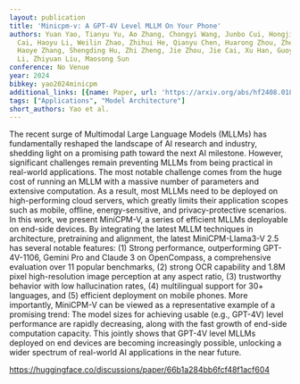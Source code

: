 ```yaml
---
layout: publication
title: 'Minicpm-v: A GPT-4V Level MLLM On Your Phone'
authors: Yuan Yao, Tianyu Yu, Ao Zhang, Chongyi Wang, Junbo Cui, Hongji Zhu, Tianchi
  Cai, Haoyu Li, Weilin Zhao, Zhihui He, Qianyu Chen, Huarong Zhou, Zhensheng Zou,
  Haoye Zhang, Shengding Hu, Zhi Zheng, Jie Zhou, Jie Cai, Xu Han, Guoyang Zeng, Dahai
  Li, Zhiyuan Liu, Maosong Sun
conference: No Venue
year: 2024
bibkey: yao2024minicpm
additional_links: [{name: Paper, url: 'https://arxiv.org/abs/hf2408.01800'}]
tags: ["Applications", "Model Architecture"]
short_authors: Yao et al.
---
```

The recent surge of Multimodal Large Language Models (MLLMs) has fundamentally reshaped the landscape of AI research and industry, shedding light on a promising path toward the next AI milestone. However, significant challenges remain preventing MLLMs from being practical in real-world applications. The most notable challenge comes from the huge cost of running an MLLM with a massive number of parameters and extensive computation. As a result, most MLLMs need to be deployed on high-performing cloud servers, which greatly limits their application scopes such as mobile, offline, energy-sensitive, and privacy-protective scenarios. In this work, we present MiniCPM-V, a series of efficient MLLMs deployable on end-side devices. By integrating the latest MLLM techniques in architecture, pretraining and alignment, the latest MiniCPM-Llama3-V 2.5 has several notable features: (1) Strong performance, outperforming GPT-4V-1106, Gemini Pro and Claude 3 on OpenCompass, a comprehensive evaluation over 11 popular benchmarks, (2) strong OCR capability and 1.8M pixel high-resolution image perception at any aspect ratio, (3) trustworthy behavior with low hallucination rates, (4) multilingual support for 30+ languages, and (5) efficient deployment on mobile phones. More importantly, MiniCPM-V can be viewed as a representative example of a promising trend: The model sizes for achieving usable (e.g., GPT-4V) level performance are rapidly decreasing, along with the fast growth of end-side computation capacity. This jointly shows that GPT-4V level MLLMs deployed on end devices are becoming increasingly possible, unlocking a wider spectrum of real-world AI applications in the near future.

https://huggingface.co/discussions/paper/66b1a284bb6fcf48f1acf604